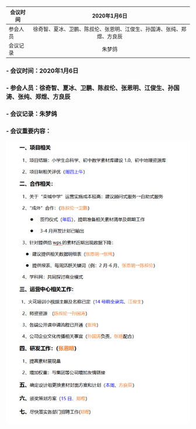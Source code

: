 
|会议时间 | 2020年1月6日    |
|-------------|:------:|
|参会人员	|徐奇智、夏冰、卫鹏、陈叔伦、张恩明、江俊生、孙国涛、张纯、郑煜、方良辰|
|会议记录	|朱梦鸽|

### <font size="3" > - 会议时间：2020年1月6日</font>

### <font size="3" > - 参会人员：徐奇智、夏冰、卫鹏、陈叔伦、张恩明、江俊生、孙国涛、张纯、郑煜、方良辰</font>

### <font size="3" > - 会议记录：朱梦鸽</font>

### <font size="3" > - 会议重要内容：</font>

![avatar](images/2020010201.png)
